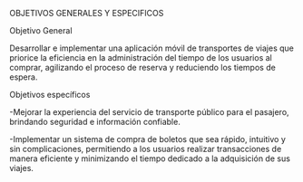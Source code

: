 OBJETIVOS GENERALES Y ESPECIFICOS

Objetivo General

Desarrollar e implementar una aplicación móvil de transportes de viajes que priorice la eficiencia en la administración del tiempo de los usuarios al comprar, agilizando el proceso de reserva y reduciendo los tiempos de espera.

Objetivos específicos

-Mejorar la experiencia del servicio de transporte público para el pasajero,
brindando seguridad e información confiable.

-Implementar un sistema de compra de boletos que sea rápido, intuitivo y sin complicaciones, permitiendo a los usuarios realizar transacciones de manera eficiente y minimizando el tiempo dedicado a la adquisición de sus viajes.

